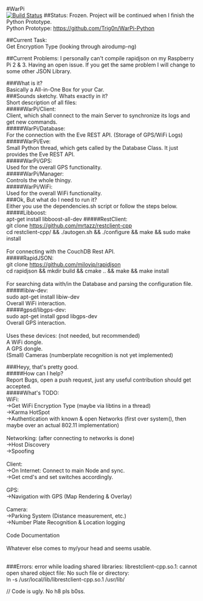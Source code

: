 #WarPi<br />
[![Build Status](http://eberlein.io:8080/buildStatus/icon?job=WarPi)](http://eberlein.io:8080/job/WarPi)
##Status:
Frozen. Project will be continued when I finish the Python Prototype.<br />
Python Prototype: https://github.com/Trig0n/WarPi-Python<br />

##Current Task:<br />
Get Encryption Type (looking through airodump-ng)<br />

##Current Problems:
I personally can't compile rapidjson on my Raspberry Pi 2 & 3. Having an open issue. If you get the same problem I will change to some other JSON Library. <br />

###What is it?<br />
Basically a All-in-One Box for your Car.<br />
###Sounds sketchy. Whats exactly in it?<br />
Short description of all files:<br />
#####WarPi/Client:<br />
Client, which shall connect to the main Server to synchronize its logs and get new commands. <br />
#####WarPi/Database:<br />
For the connection with the Eve REST API. (Storage of GPS/WiFi Logs)<br />
#####WarPi/Eve:<br />
Small Python thread, which gets called by the Database Class. It just provides the Eve REST API.<br />
#####WarPi/GPS:<br />
Used for the overall GPS functionality.<br />
#####WarPi/Manager:<br />
Controls the whole thingy.<br />
#####WarPi/WiFi:<br />
Used for the overall WiFi functionality.<br />
###Ok, But what do I need to run it?<br />
Either you use the dependencies.sh script or follow the steps below.<br />
#####Libboost:<br />
apt-get install libboost-all-dev
#####RestClient:<br />
git clone https://github.com/mrtazz/restclient-cpp<br />
cd restclient-cpp/ && ./autogen.sh && ./configure && make && sudo make install<br />
<br />
For connecting with the CouchDB Rest API.<br />
#####RapidJSON:<br />
git clone https://github.com/miloyip/rapidjson<br />
cd rapidjson && mkdir build && cmake .. && make && make install<br />
<br />
For searching data with/in the Database and parsing the configuration file.
#####libiw-dev:<br />
sudo apt-get install libiw-dev<br />
Overall WiFi interaction.<br />
#####gpsd/libgps-dev:<br />
sudo apt-get install gpsd libgps-dev<br />
Overall GPS interaction.<br />
<br />
Uses these devices: (not needed, but recommended)<br />
A WiFi dongle.<br />
A GPS dongle.<br />
(Small) Cameras (numberplate recognition is not yet implemented)<br />

###Heyy, that's pretty good.<br />
#####How can I help?<br />
Report Bugs, open a push request, just any useful contribution should get accepted.<br />
#####What's TODO:<br />
WiFi:<br />
->Get WiFi Encryption Type (maybe via libtins in a thread) <br />
->Karma HotSpot<br />
->Authentication with known & open Networks (first over system(), then maybe over an actual 802.11 implementation)<br />
<br />
Networking: (after connecting to networks is done)<br />
->Host Discovery<br />
->Spoofing<br />
<br />
Client:<br />
->On Internet: Connect to main Node and sync.<br />
->Get cmd's and set switches accordingly.<br />
<br />
GPS:<br />
->Navigation with GPS (Map Rendering & Overlay)<br />
<br />
Camera:<br />
->Parking System (Distance measurement, etc.)<br />
->Number Plate Recognition & Location logging<br />
<br />
Code Documentation<br />
<br />
Whatever else comes to my/your head and seems usable.<br />
<br />

###Errors:
error while loading shared libraries: librestclient-cpp.so.1: cannot open shared object file: No such file or directory:<br />
ln -s /usr/local/lib/librestclient-cpp.so.1 /usr/lib/<br />

// Code is ugly. No h8 pls b0ss.
